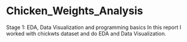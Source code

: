 # Chicken_Weights_Analysis
Stage 1: EDA, Data Visualization and programming basics
In this report I worked with chickwts dataset and do EDA and Data Visualization.
